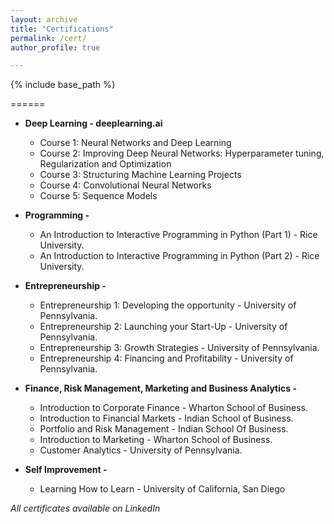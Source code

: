 ```yaml
---
layout: archive
title: "Certifications"
permalink: /cert/
author_profile: true

---
```


{% include base_path %}

======

* **Deep Learning - deeplearning.ai**

  * Course 1: Neural Networks and Deep Learning
  * Course 2: Improving Deep Neural Networks: Hyperparameter tuning, Regularization and Optimization
  * Course 3: Structuring Machine Learning Projects
  * Course 4: Convolutional Neural Networks
  * Course 5: Sequence Models

* **Programming -**
  
  * An Introduction to Interactive Programming in Python (Part 1) - Rice University.
  * An Introduction to Interactive Programming in Python (Part 2) - Rice University.

* **Entrepreneurship -**

  * Entrepreneurship 1: Developing the opportunity - University of Pennsylvania.
  * Entrepreneurship 2: Launching your Start-Up - University of Pennsylvania.
  * Entrepreneurship 3: Growth Strategies - University of Pennsylvania.
  * Entrepreneurship 4: Financing and Profitability - University of Pennsylvania.

* **Finance, Risk Management, Marketing and Business Analytics -**

  * Introduction to Corporate Finance - Wharton School of Business.
  * Introduction to Financial Markets - Indian School of Business.
  * Portfolio and Risk Management - Indian School Of Business.
  * Introduction to Marketing - Wharton School of Business.
  * Customer Analytics - University of Pennsylvania.

* **Self Improvement -**

  * Learning How to Learn - University of California, San Diego

*All certificates available on LinkedIn*
